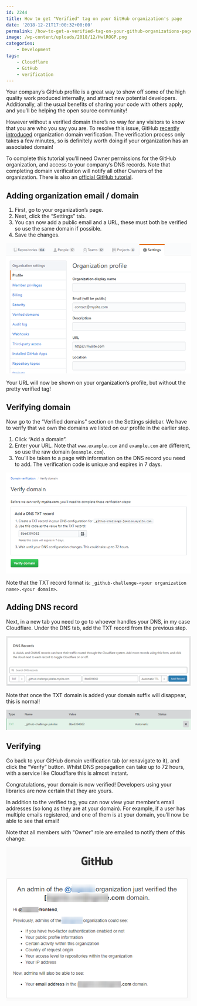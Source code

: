 ```yaml
---
id: 2244
title: How to get "Verified" tag on your GitHub organization's page
date: '2018-12-21T17:00:32+00:00'
permalink: /how-to-get-a-verified-tag-on-your-github-organizations-page/
image: /wp-content/uploads/2018/12/HwlROGP.png
categories:
    - Development
tags:
    - Cloudflare
    - GitHub
    - verification
---
```


Your company’s GitHub profile is a great way to show off some of the high quality work produced internally, and attract new potential developers. Additionally, all the usual benefits of sharing your code with others apply, and you’ll be helping the open source community!

However without a verified domain there’s no way for any visitors to know that you are who you say you are. To resolve this issue, GitHub [recently introduced](https://blog.github.com/changelog/2018-08-07-domain-verification/) organization domain verification. The verification process only takes a few minutes, so is definitely worth doing if your organization has an associated domain!

To complete this tutorial you’ll need Owner permissions for the GitHub organization, and access to your company’s DNS records. Note that completing domain verification will notify all other Owners of the organization. There is also an [official GitHub tutorial](https://help.github.com/articles/verifying-your-organization-s-domain/).

## Adding organization email / domain

1. First, go to your organization’s page.
2. Next, click the “Settings” tab.
3. You can now add a public email and a URL, these must both be verified so use the same domain if possible.
4. Save the changes.

[![](/wp-content/uploads/2018/12/settings.png)](/wp-content/uploads/2018/12/settings.png)

Your URL will now be shown on your organization’s profile, but without the pretty verified tag!

## Verifying domain

Now go to the “Verified domains” section on the Settings sidebar. We have to verify that we own the domains we listed on our profile in the earlier step.

1. Click “Add a domain”.
2. Enter your URL. Note that `www.example.com` and `example.com` are different, so use the raw domain (`example.com`).
3. You’ll be taken to a page with information on the DNS record you need to add. The verification code is unique and expires in 7 days.

[![](/wp-content/uploads/2018/12/new.png)](/wp-content/uploads/2018/12/new.png)

Note that the TXT record format is: `_github-challenge-<your organization name>.<your domain>`.

## Adding DNS record

Next, in a new tab you need to go to whoever handles your DNS, in my case Cloudflare. Under the DNS tab, add the TXT record from the previous step.

[![](/wp-content/uploads/2018/12/cloudflare.png)](/wp-content/uploads/2018/12/cloudflare.png)

Note that once the TXT domain is added your domain suffix will disappear, this is normal!

[![](/wp-content/uploads/2018/12/cloudflare2.png)](/wp-content/uploads/2018/12/cloudflare2.png)

## Verifying

Go back to your GitHub domain verification tab (or renavigate to it), and click the “Verify” button. Whilst DNS propagation can take up to 72 hours, with a service like Cloudflare this is almost instant.

Congratulations, your domain is now verified! Developers using your libraries are now certain that they are yours.

In addition to the verified tag, you can now view your member’s email addresses (so long as they are at your domain). For example, if a user has multiple emails registered, and one of them is at your domain, you’ll now be able to see that email!

Note that all members with “Owner” role are emailed to notify them of this change:

[![](/wp-content/uploads/2018/12/email.png)](/wp-content/uploads/2018/12/email.png)